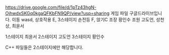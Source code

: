 https://drive.google.com/file/d/1pTz43hgN-OjhwdxSKGq0kgaQFKbFN9QP/view?usp=sharing
게임 파일 구글드라이브입니다.
이동 wasd, 상호작용 E, 3스테이지 손전등 F, 앉기C
조장 황인수
조원 고도언, 성천상, 최윤서

1스테이지 최윤서
2스테이지 고도언
3스테이지 황인수

C++ 파일들은 2스테이지에만 해당합니다.
